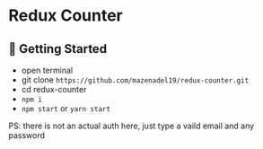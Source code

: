 # Redux Counter


## 🚀 Getting Started

- open terminal
- git clone `https://github.com/mazenadel19/redux-counter.git`
- cd redux-counter
- `npm i`
- `npm start` or `yarn start`

PS: there is not an actual auth here, just type a vaild email and any password
